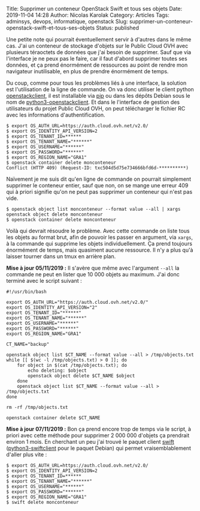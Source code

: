 Title: Supprimer un conteneur OpenStack Swift et tous ses objets
Date: 2019-11-04 14:28
Author: Nicolas Karolak
Category: Articles
Tags: adminsys, devops, informatique, openstack
Slug: supprimer-un-conteneur-openstack-swift-et-tous-ses-objets
Status: published

Une petite note qui pourrait éventuellement servir à d'autres dans le même cas. J'ai un conteneur de stockage d'objets sur le Public Cloud OVH avec plusieurs téraoctets de données que j'ai besoin de supprimer. Sauf que via l'interface je ne peux pas le faire, car il faut d'abord supprimer toutes ses données, et ça prend énormément de ressources au point de rendre mon navigateur inutilisable, en plus de prendre énormément de temps.

Du coup, comme pour tous les problèmes liés à une interface, la solution est l'utilisation de la ligne de commande. On va donc utiliser le client python [openstackclient](https://docs.openstack.org/python-openstackclient/latest/), il est installable via [pip](https://pypi.org/project/openstackclient/) ou dans les dépôts Debian sous le nom de [python3-openstackclient](https://tracker.debian.org/pkg/python-openstackclient). Et dans le l'interface de gestion des utilisateurs du projet Public Cloud OVH, on peut télécharger le fichier RC avec les informations d'authentification.

```
$ export OS_AUTH_URL=https://auth.cloud.ovh.net/v2.0/
$ export OS_IDENTITY_API_VERSION=2
$ export OS_TENANT_ID=******
$ export OS_TENANT_NAME="******"
$ export OS_USERNAME="******"
$ export OS_PASSWORD="******"
$ export OS_REGION_NAME="GRA1"
$ openstack container delete monconteneur
Conflict (HTTP 409) (Request-ID: txc504d5d75e734666bfd6d-**********)
```

Naïvement je me suis dit qu'en ligne de commande on pourrait simplement supprimer le conteneur entier, sauf que non, on se mange une erreur 409 qui à priori signifie qu'on ne peut pas supprimer un conteneur qui n'est pas vide.

```
$ openstack object list monconteneur --format value --all | xargs openstack object delete monconteneur
$ openstack container delete monconteneur
```

Voilà qui devrait résoudre le problème. Avec cette commande on liste tous les objets au format brut, afin de pouvoir les passer en argument, via `xargs`, à la commande qui supprime les objets individuellement. Ça prend toujours énormément de temps, mais quasiment aucune ressource. Il n'y a plus qu'à laisser tourner dans un tmux en arrière plan.

**Mise à jour 05/11/2019 :** Il s'avère que même avec l'argument `--all` la commande ne peut en lister que 10 000 objets au maximum. J'ai donc terminé avec le script suivant :

```
#!/usr/bin/bash

export OS_AUTH_URL="https://auth.cloud.ovh.net/v2.0/"
export OS_IDENTITY_API_VERSION="2"
export OS_TENANT_ID="******"
export OS_TENANT_NAME="******"
export OS_USERNAME="******"
export OS_PASSWORD="******"
export OS_REGION_NAME="GRA1"

CT_NAME="backup"

openstack object list $CT_NAME --format value --all > /tmp/objects.txt
while [[ $(wc -l /tmp/objects.txt) > 0 ]]; do
    for object in $(cat /tmp/objects.txt); do
        echo deleting: $object
        openstack object delete $CT_NAME $object
    done
    openstack object list $CT_NAME --format value --all > /tmp/objects.txt
done

rm -rf /tmp/objects.txt

openstack container delete $CT_NAME
```

**Mise à jour 07/11/2019 :** Bon ça prend encore trop de temps via le script, à priori avec cette méthode pour supprimer 2 000 000 d'objets ça prendrait environ 1 mois. En cherchant un peu j'ai trouvé le paquet client [swift](https://pypi.org/project/swift/) ([python3-swiftclient](https://tracker.debian.org/pkg/python-swiftclient) pour le paquet Debian) qui permet vraisemblablement d'aller plus vite :

```
$ export OS_AUTH_URL=https://auth.cloud.ovh.net/v2.0/
$ export OS_IDENTITY_API_VERSION=2
$ export OS_TENANT_ID=******
$ export OS_TENANT_NAME="******"
$ export OS_USERNAME="******"
$ export OS_PASSWORD="******"
$ export OS_REGION_NAME="GRA1"
$ swift delete monconteneur
```
